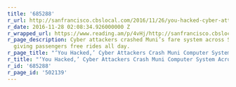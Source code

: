 ```yaml
---
title: '685288'
r_url: http://sanfrancisco.cbslocal.com/2016/11/26/you-hacked-cyber-attackers-crash-muni-computer-system-across-sf/
r_date: 2016-11-28 02:08:34.926000000 Z
r_wrapped_url: https://www.reading.am/p/4vHj/http://sanfrancisco.cbslocal.com/2016/11/26/you-hacked-cyber-attackers-crash-muni-computer-system-across-sf/
r_page_description: Cyber attackers crashed Muni’s fare system across San Francisco,
  giving passengers free rides all day.
r_page_title: "‘You Hacked,’ Cyber Attackers Crash Muni Computer System Across SF"
r_title: "‘You Hacked,’ Cyber Attackers Crash Muni Computer System Across SF"
r_id: '685288'
r_page_id: '502139'
---
```


